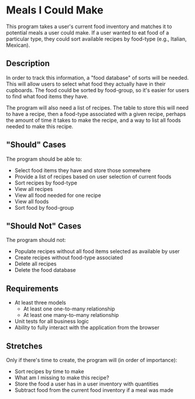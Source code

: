 # Meals I Could Make
This program takes a user's current food inventory and matches it to potential meals a user could make. If a user wanted to eat food of a particular type, they could sort available recipes by food-type (e.g., Italian, Mexican).

## Description
In order to track this information, a "food database" of sorts will be needed. This will allow users to select what food they actually have in their cupboards. The food could be sorted by food-group, so it's easier for users to find what food items they have.

The program will also need a list of recipes. The table to store this will need to have a recipe, then a food-type associated with a given recipe, perhaps the amount of time it takes to make the recipe, and a way to list all foods needed to make this recipe.

## "Should" Cases
The program should be able to:
- Select food items they have and store those somewhere
- Provide a list of recipes based on user selection of current foods
- Sort recipes by food-type
- View all recipes
- View all food needed for one recipe
- View all foods
- Sort food by food-group


## "Should Not" Cases
The program should not:
- Populate recipes without all food items selected as available by user
- Create recipes without food-type associated
- Delete all recipes
- Delete the food database

## Requirements
- At least three models
  - At least one one-to-many relationship
  - At least one many-to-many relationship
- Unit tests for all business logic
- Ability to fully interact with the application from the browser

## Stretches
Only if there's time to create, the program will (in order of importance):
- Sort recipes by time to make
- What am I missing to make this recipe?
- Store the food a user has in a user inventory with quantities
- Subtract food from the current food inventory if a meal was made
